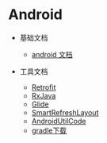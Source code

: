 # Android

* 基础文档
    - [android 文档](http://www.android-doc.com/reference/packages.html)

* 工具文档
    - [Retrofit](https://inthecheesefactory.com/blog/retrofit-2.0/en)
    - [RxJava](https://github.com/ReactiveX/RxJava)
    - [Glide](https://muyangmin.github.io/glide-docs-cn/)
    - [SmartRefreshLayout](https://github.com/scwang90/SmartRefreshLayout)
    - [AndroidUtilCode](https://github.com/Blankj/AndroidUtilCode/blob/master/utilcode/README-CN.md)
    - [gradle下载](http://services.gradle.org/distributions/)
